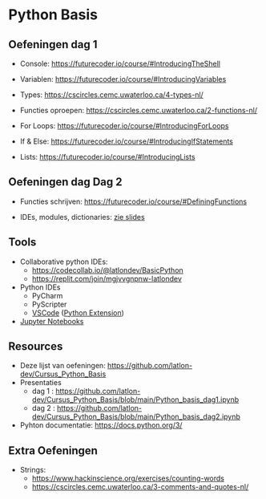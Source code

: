# Python Basis

## Oefeningen dag 1

* Console: https://futurecoder.io/course/#IntroducingTheShell

* Variablen: https://futurecoder.io/course/#IntroducingVariables

* Types: https://cscircles.cemc.uwaterloo.ca/4-types-nl/

* Functies oproepen: https://cscircles.cemc.uwaterloo.ca/2-functions-nl/

* For Loops: https://futurecoder.io/course/#IntroducingForLoops

* If & Else: https://futurecoder.io/course/#IntroducingIfStatements

* Lists: https://futurecoder.io/course/#IntroducingLists 

## Oefeningen dag Dag 2

* Functies schrijven: https://futurecoder.io/course/#DefiningFunctions

* IDEs, modules, dictionaries: [zie slides](https://github.com/latlon-dev/Cursus_Python_Basis/blob/main/Python_basis_dag2.ipynb)

## Tools
* Collaborative python IDEs: 
    * https://codecollab.io/@latlondev/BasicPython
    * https://replit.com/join/mgjvvgnpnw-latlondev
* Python IDEs
   * PyCharm
   * PyScripter
   * [VSCode](https://code.visualstudio.com/) ([Python Extension](https://code.visualstudio.com/docs/languages/python))
* [Jupyter Notebooks](https://jupyter.org)

## Resources
* Deze lijst van oefeningen: https://github.com/latlon-dev/Cursus_Python_Basis
* Presentaties
   * dag 1 : https://github.com/latlon-dev/Cursus_Python_Basis/blob/main/Python_basis_dag1.ipynb
   * dag 2 : https://github.com/latlon-dev/Cursus_Python_Basis/blob/main/Python_basis_dag2.ipynb
* Pyhton documentatie: https://docs.python.org/3/

## Extra Oefeningen
* Strings:
    - https://www.hackinscience.org/exercises/counting-words
    - https://cscircles.cemc.uwaterloo.ca/3-comments-and-quotes-nl/
